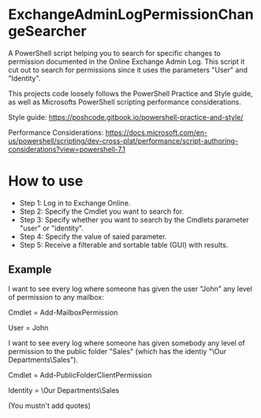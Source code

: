 # ExchangeAdminLogPermissionChangeSearcher
A PowerShell script helping you to search for specific changes to permission documented in the Online Exchange Admin Log.
This script it cut out to search for permissions since it uses the parameters "User" and "Identity".

This projects code loosely follows the PowerShell Practice and Style guide, as well as Microsofts PowerShell scripting performance considerations.

Style guide: https://poshcode.gitbook.io/powershell-practice-and-style/

Performance Considerations: https://docs.microsoft.com/en-us/powershell/scripting/dev-cross-plat/performance/script-authoring-considerations?view=powershell-7.1

# How to use
* Step 1: Log in to Exchange Online.
* Step 2: Specify the Cmdlet you want to search for.
* Step 3: Specify whether you want to search by the Cmdlets parameter "user" or "identity".
* Step 4: Specify the value of saied parameter.
* Step 5: Receive a filterable and sortable table (GUI) with results.

## Example
I want to see every log where someone has given the user "John" any level of permission to any mailbox:

Cmdlet = Add-MailboxPermission

User = John


I want to see every log where someone has given somebody any level of permission to the public folder "Sales" (which has the identiy "\Our Departments\Sales").

Cmdlet = Add-PublicFolderClientPermission

Identity = \Our Departments\Sales

(You mustn't add quotes)
